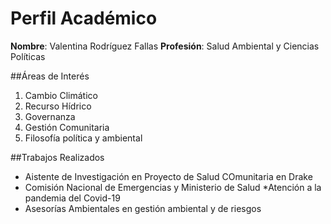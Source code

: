 # Perfil Académico

**Nombre**: Valentina Rodríguez Fallas
**Profesión**: Salud Ambiental y Ciencias Políticas

##Áreas de Interés
1. Cambio Climático
2. Recurso Hídrico
3. Governanza
4. Gestión Comunitaria
5. Filosofía política y ambiental

##Trabajos Realizados
- Aistente de Investigación en Proyecto de Salud COmunitaria en Drake
- Comisión Nacional de Emergencias y Ministerio de Salud 
    *Atención a la pandemia del Covid-19
- Asesorías Ambientales en gestión ambiental y de riesgos
